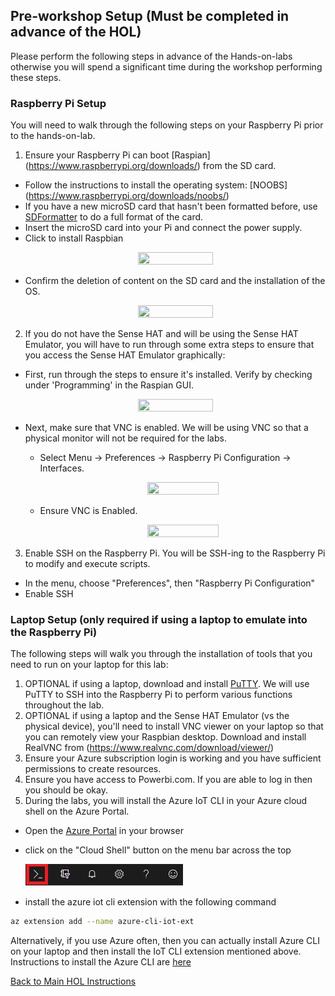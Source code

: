 ## Pre-workshop Setup (Must be completed in advance of the HOL)

Please perform the following steps in advance of the Hands-on-labs otherwise you will spend a significant time during the workshop performing these steps.

### Raspberry Pi Setup

You will need to walk through the following steps on your Raspberry Pi prior to the hands-on-lab. <BR>

1. Ensure your Raspberry Pi can boot [Raspian] (https://www.raspberrypi.org/downloads/) from the SD card. 
  - Follow the instructions to install the operating system: [NOOBS] (https://www.raspberrypi.org/downloads/noobs/) 
  - If you have a new microSD card that hasn't been formatted before, use [SDFormatter](https://www.sdcard.org/downloads/formatter_4/eula_windows/) to do a full format of the card.
  - Insert the microSD card into your Pi and connect the power supply. 
  - Click to install Raspbian
     <p align="center">
        <img src="/HOL/IOTHubPiHackathon/Prep/Images/NOOBS_Install.jpg" width="50%" height="50%"/>
      </p>
   - Confirm the deletion of content on the SD card and the installation of the OS. 
      <p align="center">
        <img src="/HOL/IOTHubPiHackathon/Prep/Images/ConfirmInstall.jpg" width="50%" height="50%"/>
      </p>
2. If you do not have the Sense HAT and will be using the Sense HAT Emulator, you will have to run through some extra steps to ensure that you access the Sense HAT Emulator graphically: 
  - First, run through the steps to ensure it's installed. Verify by checking under 'Programming' in the Raspian GUI.

      <p align="center">
        <img src="/HOL/IOTHubPiHackathon/Prep/Images/SenseHat.jpg"  width="50%" height="50%"/>
      </p>
      
   - Next, make sure that VNC is enabled. We will be using VNC so that a physical monitor will not be required for the labs. 
     - Select Menu -> Preferences -> Raspberry Pi Configuration -> Interfaces.
     
        <p align="center">
          <img src="/HOL/IOTHubPiHackathon/images/menu.jpg"  width="50%" height="50%"/>
        </p>
        
     - Ensure VNC is Enabled.
     
        <p align="center">
          <img src="/HOL/IOTHubPiHackathon/images/enableVNC.jpg"  width="50%" height="50%"/>
        </p>
         
3. Enable SSH on the Raspberry Pi. You will be SSH-ing to the Raspberry Pi to modify and execute scripts. 
  
  - In the menu, choose "Preferences", then "Raspberry Pi Configuration"
  - Enable SSH

### Laptop Setup (only required if using a laptop to emulate into the Raspberry Pi)

The following steps will walk you through the installation of tools that you need to run on your laptop for this lab: 

1. OPTIONAL if using a laptop, download and install [PuTTY](http://www.chiark.greenend.org.uk/~sgtatham/putty/latest.html). We will use PuTTY to SSH into the Raspberry Pi to perform various functions throughout the lab. 
1. OPTIONAL if using a laptop and the Sense HAT Emulator (vs the physical device), you'll need to install VNC viewer on your laptop so that you can remotely view your Raspbian desktop. Download and install RealVNC from (https://www.realvnc.com/download/viewer/)
1. Ensure your Azure subscription login is working and you have sufficient permissions to create resources.
1. Ensure you have access to Powerbi.com. If you are able to log in then you should be okay. 
1. During the labs, you will install the Azure IoT CLI in your Azure cloud shell on the Azure Portal.  
  - Open the [Azure Portal](http://portal.azure.com) in your browser
  - click on the "Cloud Shell" button on the menu bar across the top

    ![Cloud Shell](/HOL/IoTHubPiHackathon/images/AzureToolBar.JPG)

  - install the azure iot cli extension with the following command

  ```bash
  az extension add --name azure-cli-iot-ext
  ```
  Alternatively, if you use Azure often, then you can actually install Azure CLI on your laptop and then install the IoT CLI extension mentioned above. Instructions to install the Azure CLI are [here](https://docs.microsoft.com/en-us/cli/azure/install-azure-cli?view=azure-cli-latest)

[Back to Main HOL Instructions](/HOL/IOTHubPiHackathon/README.md)
